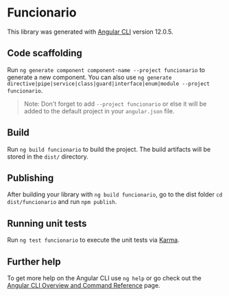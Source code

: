 # Funcionario

This library was generated with [Angular CLI](https://github.com/angular/angular-cli) version 12.0.5.

## Code scaffolding

Run `ng generate component component-name --project funcionario` to generate a new component. You can also use `ng generate directive|pipe|service|class|guard|interface|enum|module --project funcionario`.
> Note: Don't forget to add `--project funcionario` or else it will be added to the default project in your `angular.json` file. 

## Build

Run `ng build funcionario` to build the project. The build artifacts will be stored in the `dist/` directory.

## Publishing

After building your library with `ng build funcionario`, go to the dist folder `cd dist/funcionario` and run `npm publish`.

## Running unit tests

Run `ng test funcionario` to execute the unit tests via [Karma](https://karma-runner.github.io).

## Further help

To get more help on the Angular CLI use `ng help` or go check out the [Angular CLI Overview and Command Reference](https://angular.io/cli) page.
